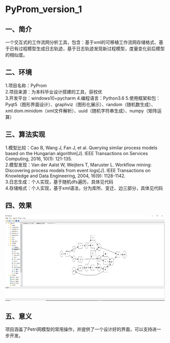 # PyProm_version_1

## 一、简介
一个交互式的工作流网分析工具，包含：基于xml的可移植工作流网存储格式、基于已有过程模型生成日志轨迹，基于日志轨迹发现新过程模型，度量变化前后模型的相似度。 </br>
## 二、环境
1.项目名称：PyProm </br>
2.项目来源：为本科毕业设计搭建的工具，获校优 </br>
3.开发平台：windows10+pycharm
4.编程语言：Python3.6
5.使用框架和包：Pyqt5（图形界面设计）、graphviz（图形化展示）、random（随机数生成）、xml.dom.minidom（xml文件解析）、uuid（随机字符串生成）、numpy（矩阵运算）</br>
## 三、算法实现
1.模型比较：Cao B, Wang J, Fan J, et al. Querying similar process models based on the Hungarian algorithm[J]. IEEE Transactions on Services Computing, 2016, 10(1): 121-135.</br>
2.模型发现：Van der Aalst W, Weijters T, Maruster L. Workflow mining: Discovering process models from event logs[J]. IEEE Transactions on Knowledge and Data Engineering, 2004, 16(9): 1128-1142.</br>
3.日志生成：个人实现，基于随机dfs遍历，具体见代码</br>
4.存储格式：个人实现，基于xml语法，分为库所、变迁、边三部分，具体见代码</br>
 ## 四、效果
 ![Image text](https://github.com/Advancingxq/PyProm_version_1/blob/main/result.png)</br>
 ## 五、意义
 项目涵盖了Petri网模型的常用操作，并提供了一个设计好的界面，可以支持进一步开发。</br>
